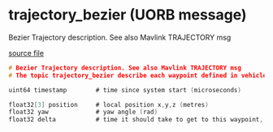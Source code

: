 # trajectory_bezier (UORB message)

Bezier Trajectory description. See also Mavlink TRAJECTORY msg

[source file](https://github.com/PX4/PX4-Autopilot/blob/master/msg/trajectory_bezier.msg)

```c
# Bezier Trajectory description. See also Mavlink TRAJECTORY msg
# The topic trajectory_bezier describe each waypoint defined in vehicle_trajectory_bezier

uint64 timestamp        # time since system start (microseconds)

float32[3] position     # local position x,y,z (metres)
float32 yaw             # yaw angle (rad)
float32 delta           # time it should take to get to this waypoint, if this is the final waypoint (seconds)

```
